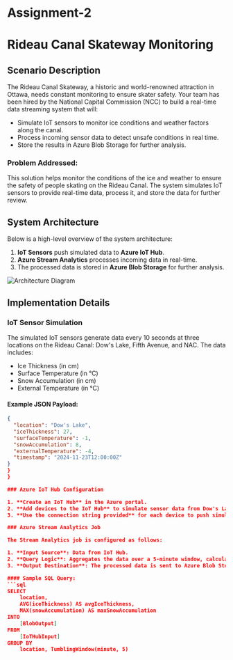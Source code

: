# Assignment-2
# Rideau Canal Skateway Monitoring

## Scenario Description

The Rideau Canal Skateway, a historic and world-renowned attraction in Ottawa, needs constant monitoring to ensure skater safety. Your team has been hired by the National Capital Commission (NCC) to build a real-time data streaming system that will:

- Simulate IoT sensors to monitor ice conditions and weather factors along the canal.
- Process incoming sensor data to detect unsafe conditions in real time.
- Store the results in Azure Blob Storage for further analysis.

### Problem Addressed:
This solution helps monitor the conditions of the ice and weather to ensure the safety of people skating on the Rideau Canal. The system simulates IoT sensors to provide real-time data, process it, and store the data for further review.

## System Architecture

Below is a high-level overview of the system architecture:

1. **IoT Sensors** push simulated data to **Azure IoT Hub**.
2. **Azure Stream Analytics** processes incoming data in real-time.
3. The processed data is stored in **Azure Blob Storage** for further analysis.

![Architecture Diagram](architecture-diagram.png)

## Implementation Details

### IoT Sensor Simulation

The simulated IoT sensors generate data every 10 seconds at three locations on the Rideau Canal: Dow's Lake, Fifth Avenue, and NAC. The data includes:

- Ice Thickness (in cm)
- Surface Temperature (in °C)
- Snow Accumulation (in cm)
- External Temperature (in °C)

#### Example JSON Payload:
```json
{
  "location": "Dow's Lake",
  "iceThickness": 27,
  "surfaceTemperature": -1,
  "snowAccumulation": 8,
  "externalTemperature": -4,
  "timestamp": "2024-11-23T12:00:00Z"
}
}
}

### Azure IoT Hub Configuration

1. **Create an IoT Hub** in the Azure portal.
2. **Add devices to the IoT Hub** to simulate sensor data from Dow's Lake, Fifth Avenue, and NAC.
3. **Use the connection string provided** for each device to push simulated data to the IoT Hub.

### Azure Stream Analytics Job

The Stream Analytics job is configured as follows:

1. **Input Source**: Data from IoT Hub.
2. **Query Logic**: Aggregates the data over a 5-minute window, calculating average ice thickness and maximum snow accumulation.
3. **Output Destination**: The processed data is sent to Azure Blob Storage.

#### Sample SQL Query:
```sql
SELECT
    location,
    AVG(iceThickness) AS avgIceThickness,
    MAX(snowAccumulation) AS maxSnowAccumulation
INTO
    [BlobOutput]
FROM
    [IoTHubInput]
GROUP BY
    location, TumblingWindow(minute, 5)

